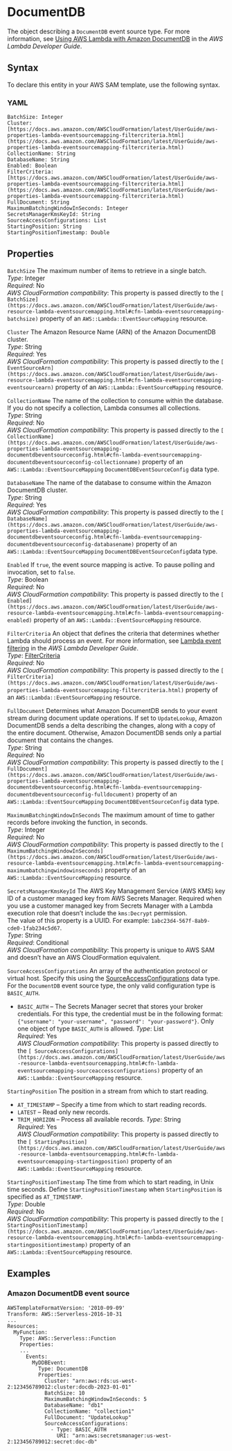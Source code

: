 # DocumentDB<a name="sam-property-function-documentdb"></a>

The object describing a `DocumentDB` event source type\. For more information, see [Using AWS Lambda with Amazon DocumentDB](https://docs.aws.amazon.com/lambda/latest/dg/with-documentdb.html) in the *AWS Lambda Developer Guide*\.

## Syntax<a name="sam-property-function-documentdb-syntax"></a>

To declare this entity in your AWS SAM template, use the following syntax\.

### YAML<a name="sam-property-function-documentdb-syntax-yaml"></a>

```
BatchSize: Integer
Cluster: [https://docs.aws.amazon.com/AWSCloudFormation/latest/UserGuide/aws-properties-lambda-eventsourcemapping-filtercriteria.html](https://docs.aws.amazon.com/AWSCloudFormation/latest/UserGuide/aws-properties-lambda-eventsourcemapping-filtercriteria.html)
CollectionName: String
DatabaseName: String
Enabled: Boolean
FilterCriteria: [https://docs.aws.amazon.com/AWSCloudFormation/latest/UserGuide/aws-properties-lambda-eventsourcemapping-filtercriteria.html](https://docs.aws.amazon.com/AWSCloudFormation/latest/UserGuide/aws-properties-lambda-eventsourcemapping-filtercriteria.html)
FullDocument: String
MaximumBatchingWindowInSeconds: Integer
SecretsManagerKmsKeyId: String
SourceAccessConfigurations: List
StartingPosition: String
StartingPositionTimestamp: Double
```

## Properties<a name="sam-property-function-documentdb-properties"></a>

 `BatchSize`   <a name="sam-function-documentdb-batchsize"></a>
The maximum number of items to retrieve in a single batch\.  
*Type*: Integer  
*Required*: No  
*AWS CloudFormation compatibility*: This property is passed directly to the `[ BatchSize](https://docs.aws.amazon.com/AWSCloudFormation/latest/UserGuide/aws-resource-lambda-eventsourcemapping.html#cfn-lambda-eventsourcemapping-batchsize)` property of an `AWS::Lambda::EventSourceMapping` resource\.

 `Cluster`   <a name="sam-function-documentdb-cluster"></a>
The Amazon Resource Name \(ARN\) of the Amazon DocumentDB cluster\.  
*Type*: String  
*Required*: Yes  
*AWS CloudFormation compatibility*: This property is passed directly to the `[ EventSourceArn](https://docs.aws.amazon.com/AWSCloudFormation/latest/UserGuide/aws-resource-lambda-eventsourcemapping.html#cfn-lambda-eventsourcemapping-eventsourcearn)` property of an `AWS::Lambda::EventSourceMapping` resource\.

 `CollectionName`   <a name="sam-function-documentdb-collectionname"></a>
The name of the collection to consume within the database\. If you do not specify a collection, Lambda consumes all collections\.  
*Type*: String  
*Required*: No  
*AWS CloudFormation compatibility*: This property is passed directly to the `[ CollectionName](https://docs.aws.amazon.com/AWSCloudFormation/latest/UserGuide/aws-properties-lambda-eventsourcemapping-documentdbeventsourceconfig.html#cfn-lambda-eventsourcemapping-documentdbeventsourceconfig-collectionname)` property of an `AWS::Lambda::EventSourceMapping` `DocumentDBEventSourceConfig` data type\.

 `DatabaseName`   <a name="sam-function-documentdb-databasename"></a>
The name of the database to consume within the Amazon DocumentDB cluster\.  
*Type*: String  
*Required*: Yes  
*AWS CloudFormation compatibility*: This property is passed directly to the `[ DatabaseName](https://docs.aws.amazon.com/AWSCloudFormation/latest/UserGuide/aws-properties-lambda-eventsourcemapping-documentdbeventsourceconfig.html#cfn-lambda-eventsourcemapping-documentdbeventsourceconfig-databasename)` property of an `AWS::Lambda::EventSourceMapping` `DocumentDBEventSourceConfig`data type\.

 `Enabled`   <a name="sam-function-documentdb-enabled"></a>
If `true`, the event source mapping is active\. To pause polling and invocation, set to `false`\.  
*Type*: Boolean  
*Required*: No  
*AWS CloudFormation compatibility*: This property is passed directly to the `[ Enabled](https://docs.aws.amazon.com/AWSCloudFormation/latest/UserGuide/aws-resource-lambda-eventsourcemapping.html#cfn-lambda-eventsourcemapping-enabled)` property of an `AWS::Lambda::EventSourceMapping` resource\.

 `FilterCriteria`   <a name="sam-function-documentdb-filtercriteria"></a>
An object that defines the criteria that determines whether Lambda should process an event\. For more information, see [ Lambda event filtering](https://docs.aws.amazon.com/lambda/latest/dg/invocation-eventfiltering.html) in the *AWS Lambda Developer Guide*\.  
*Type*: [FilterCriteria](https://docs.aws.amazon.com/AWSCloudFormation/latest/UserGuide/aws-properties-lambda-eventsourcemapping-filtercriteria.html)  
*Required*: No  
*AWS CloudFormation compatibility*: This property is passed directly to the `[ FilterCriteria](https://docs.aws.amazon.com/AWSCloudFormation/latest/UserGuide/aws-properties-lambda-eventsourcemapping-filtercriteria.html)` property of an `AWS::Lambda::EventSourceMapping` resource\.

 `FullDocument`   <a name="sam-function-documentdb-fulldocument"></a>
Determines what Amazon DocumentDB sends to your event stream during document update operations\. If set to `UpdateLookup`, Amazon DocumentDB sends a delta describing the changes, along with a copy of the entire document\. Otherwise, Amazon DocumentDB sends only a partial document that contains the changes\.  
*Type*: String  
*Required*: No  
*AWS CloudFormation compatibility*: This property is passed directly to the `[ FullDocument](https://docs.aws.amazon.com/AWSCloudFormation/latest/UserGuide/aws-properties-lambda-eventsourcemapping-documentdbeventsourceconfig.html#cfn-lambda-eventsourcemapping-documentdbeventsourceconfig-fulldocument)` property of an `AWS::Lambda::EventSourceMapping` `DocumentDBEventSourceConfig` data type\.

 `MaximumBatchingWindowInSeconds`   <a name="sam-function-documentdb-maximumbatchingwindowinseconds"></a>
The maximum amount of time to gather records before invoking the function, in seconds\.  
*Type*: Integer  
*Required*: No  
*AWS CloudFormation compatibility*: This property is passed directly to the `[ MaximumBatchingWindowInSeconds](https://docs.aws.amazon.com/AWSCloudFormation/latest/UserGuide/aws-resource-lambda-eventsourcemapping.html#cfn-lambda-eventsourcemapping-maximumbatchingwindowinseconds)` property of an `AWS::Lambda::EventSourceMapping` resource\.

 `SecretsManagerKmsKeyId`   <a name="sam-function-documentdb-secretsmanagerkmskeyid"></a>
The AWS Key Management Service \(AWS KMS\) key ID of a customer managed key from AWS Secrets Manager\. Required when you use a customer managed key from Secrets Manager with a Lambda execution role that doesn’t include the `kms:Decrypt` permission\.  
The value of this property is a UUID\. For example: `1abc23d4-567f-8ab9-cde0-1fab234c5d67`\.  
*Type*: String  
*Required*: Conditional  
*AWS CloudFormation compatibility*: This property is unique to AWS SAM and doesn’t have an AWS CloudFormation equivalent\.

 `SourceAccessConfigurations`   <a name="sam-function-documentdb-sourceaccessconfigurations"></a>
An array of the authentication protocol or virtual host\. Specify this using the [ SourceAccessConfigurations](https://docs.aws.amazon.com/AWSCloudFormation/latest/UserGuide/aws-properties-lambda-eventsourcemapping-sourceaccessconfiguration.html) data type\.  
For the `DocumentDB` event source type, the only valid configuration type is `BASIC_AUTH`\.  
+ `BASIC_AUTH` – The Secrets Manager secret that stores your broker credentials\. For this type, the credential must be in the following format: `{"username": "your-username", "password": "your-password"}`\. Only one object of type `BASIC_AUTH` is allowed\.
*Type*: List  
*Required*: Yes  
*AWS CloudFormation compatibility*: This property is passed directly to the `[ SourceAccessConfigurations](https://docs.aws.amazon.com/AWSCloudFormation/latest/UserGuide/aws-resource-lambda-eventsourcemapping.html#cfn-lambda-eventsourcemapping-sourceaccessconfigurations)` property of an `AWS::Lambda::EventSourceMapping` resource\.

 `StartingPosition`   <a name="sam-function-documentdb-startingposition"></a>
The position in a stream from which to start reading\.  
+ `AT_TIMESTAMP` – Specify a time from which to start reading records\.
+ `LATEST` – Read only new records\.
+ `TRIM_HORIZON` – Process all available records\.
*Type*: String  
*Required*: Yes  
*AWS CloudFormation compatibility*: This property is passed directly to the `[ StartingPosition](https://docs.aws.amazon.com/AWSCloudFormation/latest/UserGuide/aws-resource-lambda-eventsourcemapping.html#cfn-lambda-eventsourcemapping-startingposition)` property of an `AWS::Lambda::EventSourceMapping` resource\.

 `StartingPositionTimestamp`   <a name="sam-function-documentdb-startingpositiontimestamp"></a>
The time from which to start reading, in Unix time seconds\. Define `StartingPositionTimestamp` when `StartingPosition` is specified as `AT_TIMESTAMP`\.  
*Type*: Double  
*Required*: No  
*AWS CloudFormation compatibility*: This property is passed directly to the `[ StartingPositionTimestamp](https://docs.aws.amazon.com/AWSCloudFormation/latest/UserGuide/aws-resource-lambda-eventsourcemapping.html#cfn-lambda-eventsourcemapping-startingpositiontimestamp)` property of an `AWS::Lambda::EventSourceMapping` resource\.

## Examples<a name="sam-property-function-documentdb-examples"></a>

### Amazon DocumentDB event source<a name="sam-property-function-documentdb-examples-example1"></a>

```
AWSTemplateFormatVersion: '2010-09-09'
Transform: AWS::Serverless-2016-10-31
...
Resources:
  MyFunction:
    Type: AWS::Serverless::Function
    Properties:
    ...
      Events:
        MyDDBEvent:
          Type: DocumentDB
          Properties:
            Cluster: "arn:aws:rds:us-west-2:123456789012:cluster:docdb-2023-01-01"
            BatchSize: 10
            MaximumBatchingWindowInSeconds: 5
            DatabaseName: "db1"
            CollectionName: "collection1"
            FullDocument: "UpdateLookup"
            SourceAccessConfigurations:
              - Type: BASIC_AUTH
                URI: "arn:aws:secretsmanager:us-west-2:123456789012:secret:doc-db"
```